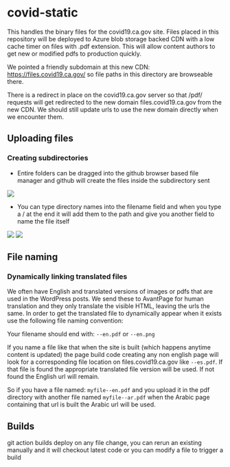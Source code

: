 # covid-static

This handles the binary files for the covid19.ca.gov site. Files placed in this repository will be deployed to Azure blob storage backed CDN with a low cache timer on files with .pdf extension. This will allow content authors to get new or modified pdfs to production quickly.

We pointed a friendly subdomain at this new CDN: https://files.covid19.ca.gov/ so file paths in this directory are browseable there. 

There is a redirect in place on the covid19.ca.gov server so that /pdf/ requests will get redirected to the new domain files.covid19.ca.gov from the new CDN. We should still update urls to use the new domain directly when we encounter them.

## Uploading files

### Creating subdirectories

- Entire folders can be dragged into the github browser based file manager and github will create the files inside the subdirectory sent

<img src="readme/drag-dirs.png">

- You can type directory names into the filename field and when you type a / at the end it will add them to the path and give you another field to name the file itself

<img src="readme/typing-directories-1.png">
<img src="readme/typing-directories-2.png">

## File naming

### Dynamically linking translated files

We often have English and translated versions of images or pdfs that are used in the WordPress posts. We send these to AvantPage for human translation and they only translate the visible HTML, leaving the urls the same. In order to get the translated file to dynamically appear when it exists use the following file naming convention:

Your filename should end with: ```--en.pdf``` or ```--en.png```

If you name a file like that when the site is built (which happens anytime content is updated) the page build code creating any non english page will look for a corresponding file location on files.covid19.ca.gov like ```--es.pdf```. If that file is found the appropriate translated file version will be used. If not found the English url will remain.

So if you have a file named: ```myfile--en.pdf``` and you upload it in the pdf directory with another file named ```myfile--ar.pdf``` when the Arabic page containing that url is built the Arabic url will be used.

## Builds

git action builds deploy on any file change, you can rerun an existing manually and it will checkout latest code or you can modify a file to trigger a build
